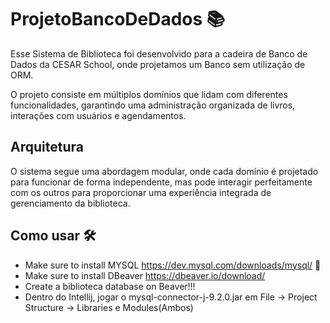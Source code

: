 # ProjetoBancoDeDados 📚


Esse Sistema de Biblioteca foi desenvolvido para a cadeira de Banco de Dados da CESAR School, onde projetamos um Banco sem utilização de ORM. 

O projeto consiste em múltiplos domínios que lidam com diferentes funcionalidades, garantindo uma administração organizada de livros, interações com usuários e agendamentos.

## Arquitetura 

O sistema segue uma abordagem modular, onde cada domínio é projetado para funcionar de forma independente, mas pode interagir perfeitamente com os outros para proporcionar uma experiência integrada de gerenciamento da biblioteca.


## Como usar 🛠️ 
- Make sure to install MYSQL https://dev.mysql.com/downloads/mysql/ 🐬
- Make sure to install DBeaver https://dbeaver.io/download/
- Create a biblioteca database on Beaver!!! 
- Dentro do Intellij, jogar o mysql-connector-j-9.2.0.jar em File -> Project Structure -> Libraries e Modules(Ambos)
